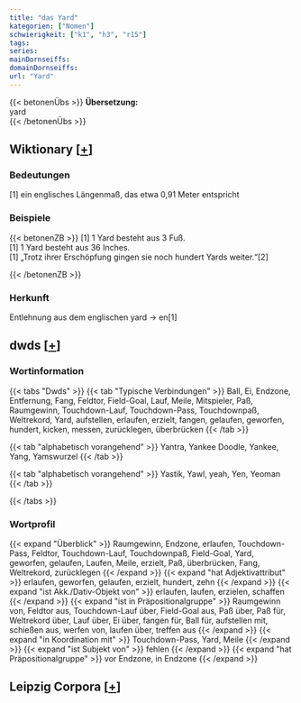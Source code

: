 ```yaml
---
title: "das Yard"
kategorien: ["Nomen"]
schwierigkeit: ["k1", "h3", "r15"]
tags:
series:
mainDornseiffs:
domainDornseiffs:
url: "Yard"
---
```


{{< betonenÜbs >}}
**Übersetzung:**  
yard  
{{< /betonenÜbs >}}

## Wiktionary [[+](https://de.wiktionary.org/wiki/Yard)]

### Bedeutungen
[1] ein englisches Längenmaß, das etwa 0,91 Meter entspricht  

### Beispiele
{{< betonenZB >}}
[1] 1 Yard besteht aus 3 Fuß.  
[1] 1 Yard besteht aus 36 Inches.  
[1] „Trotz ihrer Erschöpfung gingen sie noch hundert Yards weiter.“[2]  

{{< /betonenZB >}}
### Herkunft
Entlehnung aus dem englischen yard → en[1]  



## dwds [[+](https://www.dwds.de/wb/Yard)]

### Wortinformation
{{< tabs "Dwds" >}}
{{< tab "Typische Verbindungen" >}}
Ball, Ei, Endzone, Entfernung, Fang, Feldtor, Field-Goal, Lauf, Meile, Mitspieler, Paß, Raumgewinn, Touchdown-Lauf, Touchdown-Pass, Touchdownpaß, Weltrekord, Yard, aufstellen, erlaufen, erzielt, fangen, gelaufen, geworfen, hundert, kicken, messen, zurücklegen, überbrücken
{{< /tab >}}

{{< tab "alphabetisch vorangehend" >}}
Yantra, Yankee Doodle, Yankee, Yang, Yamswurzel
{{< /tab >}}

{{< tab "alphabetisch vorangehend" >}}
Yastik, Yawl, yeah, Yen, Yeoman
{{< /tab >}}

{{< /tabs >}}

### Wortprofil
{{< expand "Überblick" >}} Raumgewinn, Endzone, erlaufen, Touchdown-Pass, Feldtor, Touchdown-Lauf, Touchdownpaß, Field-Goal, Yard, geworfen, gelaufen, Laufen, Meile, erzielt, Paß, überbrücken, Fang, Weltrekord, zurücklegen {{< /expand >}}
{{< expand "hat Adjektivattribut" >}} erlaufen, geworfen, gelaufen, erzielt, hundert, zehn {{< /expand >}}
{{< expand "ist Akk./Dativ-Objekt von" >}} erlaufen, laufen, erzielen, schaffen {{< /expand >}}
{{< expand "ist in Präpositionalgruppe" >}} Raumgewinn von, Feldtor aus, Touchdown-Lauf über, Field-Goal aus, Paß über, Paß für, Weltrekord über, Lauf über, Ei über, fangen für, Ball für, aufstellen mit, schießen aus, werfen von, laufen über, treffen aus {{< /expand >}}
{{< expand "in Koordination mit" >}} Touchdown-Pass, Yard, Meile {{< /expand >}}
{{< expand "ist Subjekt von" >}} fehlen {{< /expand >}}
{{< expand "hat Präpositionalgruppe" >}} vor Endzone, in Endzone {{< /expand >}}

## Leipzig Corpora [[+](https://corpora.uni-leipzig.de/en/res?word=Yard&corpusId=deu_newscrawl-public_2018)]

